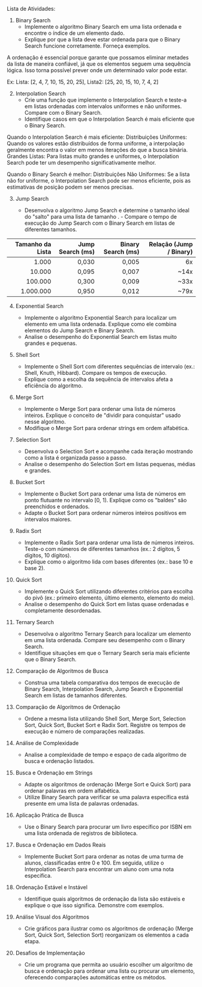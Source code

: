 Lista de Atividades: 


1. Binary Search
   - Implemente o algoritmo Binary Search em uma lista ordenada e encontre o índice de um elemento dado.
   - Explique por que a lista deve estar ordenada para que o Binary Search funcione corretamente. Forneça exemplos.


A ordenação é essencial porque garante que possamos eliminar metades da lista de maneira confiável, já que os elementos seguem uma sequência lógica. Isso torna possível prever onde um determinado valor pode estar.

Ex: Lista: [2, 4, 7, 10, 15, 20, 25], Lista2: [25, 20, 15, 10, 7, 4, 2]


2. Interpolation Search  
   - Crie uma função que implemente o Interpolation Search e teste-a em listas ordenadas com intervalos uniformes e não uniformes. Compare com o Binary Search.
   - Identifique casos em que o Interpolation Search é mais eficiente que o Binary Search.


Quando o Interpolation Search é mais eficiente:
Distribuições Uniformes: Quando os valores estão distribuídos de forma uniforme, a interpolação geralmente encontra o valor em menos iterações do que a busca binária.
Grandes Listas: Para listas muito grandes e uniformes, o Interpolation Search pode ter um desempenho significativamente melhor.

Quando o Binary Search é melhor:
Distribuições Não Uniformes: Se a lista não for uniforme, o Interpolation Search pode ser menos eficiente, pois as estimativas de posição podem ser menos precisas.




3. Jump Search

   - Desenvolva o algoritmo Jump Search e determine o tamanho ideal do "salto" para uma lista de tamanho 
.  - Compare o tempo de execução do Jump Search com o Binary Search em listas de diferentes tamanhos.

| Tamanho da Lista | Jump Search (ms) | Binary Search (ms) | Relação (Jump / Binary) |
   |------------------:|-----------------:|-------------------:|------------------------:|
|            1.000  |           0,030 |             0,005  |                    6x  |
|           10.000  |           0,095 |             0,007  |                  ~14x  |
|          100.000  |           0,300 |             0,009  |                  ~33x  |
|        1.000.000  |           0,950 |             0,012  |                  ~79x  |


4. Exponential Search
   - Implemente o algoritmo Exponential Search para localizar um elemento em uma lista ordenada. Explique como ele combina elementos do Jump Search e Binary Search.
   - Analise o desempenho do Exponential Search em listas muito grandes e pequenas.

5. Shell Sort
   - Implemente o Shell Sort com diferentes sequências de intervalo (ex.: Shell, Knuth, Hibbard). Compare os tempos de execução.
   - Explique como a escolha da sequência de intervalos afeta a eficiência do algoritmo.

6. Merge Sort
   - Implemente o Merge Sort para ordenar uma lista de números inteiros. Explique o conceito de "dividir para conquistar" usado nesse algoritmo.
   - Modifique o Merge Sort para ordenar strings em ordem alfabética.

7. Selection Sort
   - Desenvolva o Selection Sort e acompanhe cada iteração mostrando como a lista é organizada passo a passo.
   - Analise o desempenho do Selection Sort em listas pequenas, médias e grandes.

8. Bucket Sort
   - Implemente o Bucket Sort para ordenar uma lista de números em ponto flutuante no intervalo [0, 1). Explique como os "baldes" são preenchidos e ordenados.
   - Adapte o Bucket Sort para ordenar números inteiros positivos em intervalos maiores.

9. Radix Sort
   - Implemente o Radix Sort para ordenar uma lista de números inteiros. Teste-o com números de diferentes tamanhos (ex.: 2 dígitos, 5 dígitos, 10 dígitos).
   - Explique como o algoritmo lida com bases diferentes (ex.: base 10 e base 2).

10. Quick Sort
    - Implemente o Quick Sort utilizando diferentes critérios para escolha do pivô (ex.: primeiro elemento, último elemento, elemento do meio).
    - Analise o desempenho do Quick Sort em listas quase ordenadas e completamente desordenadas.

11. Ternary Search
    - Desenvolva o algoritmo Ternary Search para localizar um elemento em uma lista ordenada. Compare seu desempenho com o Binary Search.
    - Identifique situações em que o Ternary Search seria mais eficiente que o Binary Search.

12. Comparação de Algoritmos de Busca
    - Construa uma tabela comparativa dos tempos de execução de Binary Search, Interpolation Search, Jump Search e Exponential Search em listas de tamanhos diferentes.

13. Comparação de Algoritmos de Ordenação
    - Ordene a mesma lista utilizando Shell Sort, Merge Sort, Selection Sort, Quick Sort, Bucket Sort e Radix Sort. Registre os tempos de execução e número de comparações realizadas.

14. Análise de Complexidade
    - Analise a complexidade de tempo e espaço de cada algoritmo de busca e ordenação listados.

15. Busca e Ordenação em Strings
    - Adapte os algoritmos de ordenação (Merge Sort e Quick Sort) para ordenar palavras em ordem alfabética.
    - Utilize Binary Search para verificar se uma palavra específica está presente em uma lista de palavras ordenadas.

16. Aplicação Prática de Busca
    - Use o Binary Search para procurar um livro específico por ISBN em uma lista ordenada de registros de biblioteca.

17. Busca e Ordenação em Dados Reais
    - Implemente Bucket Sort para ordenar as notas de uma turma de alunos, classificadas entre 0 e 100. Em seguida, utilize o Interpolation Search para encontrar um aluno com uma nota específica.

18. Ordenação Estável e Instável
    - Identifique quais algoritmos de ordenação da lista são estáveis e explique o que isso significa. Demonstre com exemplos.

19. Análise Visual dos Algoritmos  
    - Crie gráficos para ilustrar como os algoritmos de ordenação (Merge Sort, Quick Sort, Selection Sort) reorganizam os elementos a cada etapa.

20. Desafios de Implementação
    - Crie um programa que permita ao usuário escolher um algoritmo de busca e ordenação para ordenar uma lista ou procurar um elemento, oferecendo comparações automáticas entre os métodos.